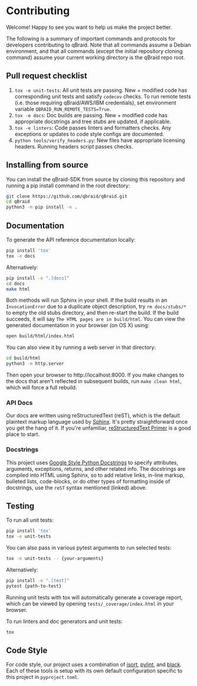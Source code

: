 # Contributing

Welcome! Happy to see you want to help us make the project better.

The following is a summary of important commands and protocols for developers contributing to qBraid. Note that all
commands assume a Debian environment, and that all commands (except the initial repository cloning command) assume
your current working directory is the qBraid repo root.

## Pull request checklist

1. `tox -e unit-tests`: All unit tests are passing. New + modified code has corresponding unit tests and satisfy `codecov` checks. To run remote tests (i.e. those requiring qBraid/AWS/IBM credentials), set environment variable `QBRAID_RUN_REMOTE_TESTS=True`.
2. `tox -e docs`: Doc builds are passing. New + modified code has appropriate docstrings and tree stubs are updated, if applicable.
3. `tox -e linters`: Code passes linters and formatters checks. Any exceptions or updates to code style configs are documented.
4. `python tools/verify_headers.py`: New files have appropriate licensing headers. Running headers script passes checks.

## Installing from source

You can install the qBraid-SDK from source by cloning this repository and running a pip install command in the root directory:

```bash
git clone https://github.com/qbraid/qBraid.git
cd qBraid
python3 -m pip install -e .
```

## Documentation

To generate the API reference documentation locally:

```bash
pip install 'tox'
tox -e docs
```

Alternatively:
```bash
pip install -e ".[docs]"
cd docs
make html
```

Both methods will run Sphinx in your shell. If the build results in an `InvocationError` due to a 
duplicate object description, try `rm docs/stubs/*` to empty the old stubs directory, and then 
re-start the build. If the build succeeds, it will say `The HTML pages are in build/html`. You can 
view the generated documentation in your browser (on OS X) using:

```bash
open build/html/index.html
```

You can also view it by running a web server in that directory:

```bash
cd build/html
python3 -m http.server
```
Then open your browser to http://localhost:8000. If you make changes to the docs that aren't
reflected in subsequent builds, run `make clean html`, which will force a full rebuild.

### API Docs

Our docs are written using reStructuredText (reST), which is the default plaintext markup language used by [Sphinx](https://docs.readthedocs.io/en/stable/intro/getting-started-with-sphinx.html). It's pretty straightforward once you get the hang of it. If you're unfamiliar, [reStructuredText Primer](https://www.sphinx-doc.org/en/master/usage/restructuredtext/basics.html#restructuredtext-primer) is a good place to start.

### Docstrings

This project uses [Google Style Python Docstrings](https://sphinxcontrib-napoleon.readthedocs.io/en/latest/example_google.html)
to specify attributes, arguments, exceptions, returns, and other related info. The docstrings are compiled into HTML using Sphinx,
so to add relative links, in-line markup, bulleted lists, code-blocks, or do other types of formatting inside of docstrings, use
the `reST` syntax mentioned (linked) above.

## Testing

To run all unit tests:

```bash
pip install 'tox'
tox -e unit-tests
```

You can also pass in various pytest arguments to run selected tests:

```bash
tox -e unit-tests -- {your-arguments}
```

Alternatively:

```bash
pip install -e ".[test]"
pytest {path-to-test}
```

Running unit tests with tox will automatically generate a coverage report, which can be viewed by
opening `tests/_coverage/index.html` in your browser.

To run linters and doc generators and unit tests:
```bash
tox
```

## Code Style

For code style, our project uses a combination of [isort](https://github.com/PyCQA/isort), [pylint](https://github.com/pylint-dev/pylint),
and [black](https://github.com/psf/black). Each of these tools is setup with its own default configuration specific to this project in `pyproject.toml`.


